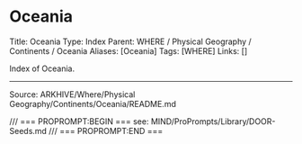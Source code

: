 # Oceania

Title: Oceania
Type: Index
Parent: WHERE / Physical Geography / Continents / Oceania
Aliases: [Oceania]
Tags: [WHERE]
Links: []

Index of Oceania.

---
Source: ARKHIVE/Where/Physical Geography/Continents/Oceania/README.md

/// === PROPROMPT:BEGIN ===
see: MIND/ProPrompts/Library/DOOR-Seeds.md
/// === PROPROMPT:END ===
